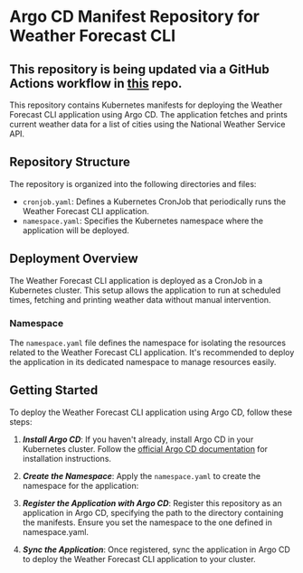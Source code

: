 # Argo CD Manifest Repository for Weather Forecast CLI

## This repository is being updated via a GitHub Actions workflow in [this](https://github.com/ngnrng/NWS-weather-app-code) repo.

This repository contains Kubernetes manifests for deploying the Weather Forecast CLI application using Argo CD. The application fetches and prints current weather data for a list of cities using the National Weather Service API.

## Repository Structure

The repository is organized into the following directories and files:

- `cronjob.yaml`: Defines a Kubernetes CronJob that periodically runs the Weather Forecast CLI application.
- `namespace.yaml`: Specifies the Kubernetes namespace where the application will be deployed.

## Deployment Overview

The Weather Forecast CLI application is deployed as a CronJob in a Kubernetes cluster. This setup allows the application to run at scheduled times, fetching and printing weather data without manual intervention.

### Namespace

The `namespace.yaml` file defines the namespace for isolating the resources related to the Weather Forecast CLI application. It's recommended to deploy the application in its dedicated namespace to manage resources easily.


## Getting Started

To deploy the Weather Forecast CLI application using Argo CD, follow these steps:

1. ***Install Argo CD***: If you haven't already, install Argo CD in your Kubernetes cluster. Follow the [official Argo CD documentation](https://argo-cd.readthedocs.io/en/stable/getting_started/) for installation instructions.

2. ***Create the Namespace***: Apply the `namespace.yaml` to create the namespace for the application:

3. ***Register the Application with Argo CD***: Register this repository as an application in Argo CD, specifying the path to the directory containing the manifests. Ensure you set the namespace to the one defined in namespace.yaml.

4. ***Sync the Application***: Once registered, sync the application in Argo CD to deploy the Weather Forecast CLI application to your cluster.

   
